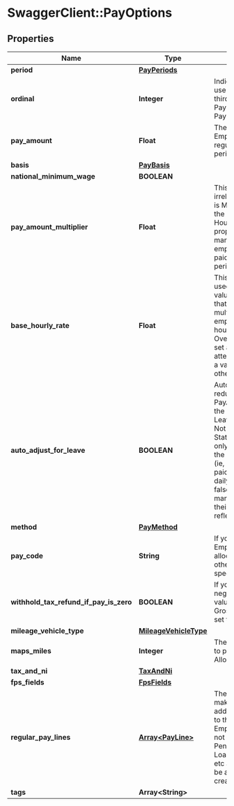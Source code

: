 # SwaggerClient::PayOptions

## Properties
Name | Type | Description | Notes
------------ | ------------- | ------------- | -------------
**period** | [**PayPeriods**](PayPeriods.md) |  | [optional] 
**ordinal** | **Integer** | Indicates whether to use first, second, third (etc) PaySchedule for this PayPeriod. | [optional] 
**pay_amount** | **Float** | The amount the Employee is regularly paid each period | [optional] 
**basis** | [**PayBasis**](PayBasis.md) |  | [optional] 
**national_minimum_wage** | **BOOLEAN** |  | [optional] 
**pay_amount_multiplier** | **Float** | This property is irrelevant if the basis is Monthly.\\n  But if the basis is Daily or Hourly then this property sets how many days/hours the employee should be paid for in the period. | [optional] 
**base_hourly_rate** | **Float** | This property is used to calculate values for PayCodes that are set as multiples of   the employees base hourly rate. Eg Overtime.\\n  If this is set as zero then we&#x27;ll attempt to calculate a value based on the other fields | [optional] 
**auto_adjust_for_leave** | **BOOLEAN** | Automatically reduce the PayAmount when the Employee has Leave that is either Not Paid or has Statutory Pay.\\n  Can only be set to True if the Basis is Monthly (ie, employee is not paid an hourly or daily rate).\\n  If set to false then you must manually reduce their payment to reflect any Leave | [optional] 
**method** | [**PayMethod**](PayMethod.md) |  | [optional] 
**pay_code** | **String** | If you want the Employees pay to be allocated to a code other than BASIC, specify it here | [optional] 
**withhold_tax_refund_if_pay_is_zero** | **BOOLEAN** | If you don&#x27;t want negative PAYE values when the Gross pay is zero, set this to true | [optional] 
**mileage_vehicle_type** | [**MileageVehicleType**](MileageVehicleType.md) |  | [optional] 
**maps_miles** | **Integer** | The number of miles to pay for as Mileage Allowance Payments | [optional] 
**tax_and_ni** | [**TaxAndNi**](TaxAndNi.md) |  | [optional] 
**fps_fields** | [**FpsFields**](FpsFields.md) |  | [optional] 
**regular_pay_lines** | [**Array&lt;PayLine&gt;**](PayLine.md) | These are used to make additions/deductions to the pay for this Employee.  You do not need to include Pension, Tax, NI,  Loan Repayments, etc as these will all be automatically created. | [optional] 
**tags** | **Array&lt;String&gt;** |  | [optional] 

